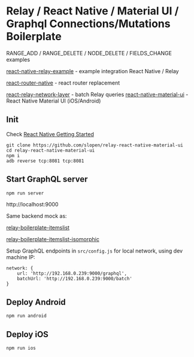 # Relay / React Native / Material UI / Graphql Connections/Mutations Boilerplate

RANGE_ADD / RANGE_DELETE / NODE_DELETE / FIELDS_CHANGE examples

[react-native-relay-example](https://github.com/sibelius/react-native-relay-example) - example integration React Native / Relay

[react-router-native](https://github.com/jmurzy/react-router-native) - react router replacement

[react-relay-network-layer](https://github.com/nodkz/react-relay-network-layer) - batch Relay queries
[react-native-material-ui](https://github.com/xotahal/react-native-material-ui) - React Native Material UI (iOS/Android)


## Init

Check [React Native Getting Started](https://facebook.github.io/react-native/docs/getting-started.html)

```
git clone https://github.com/slopen/relay-react-native-material-ui
cd relay-react-native-material-ui
npm i
adb reverse tcp:8081 tcp:8081
```

## Start GraphQL server

```
npm run server
```
http://localhost:9000

Same backend mock as:

[relay-boilerplate-itemslist](https://github.com/slopen/relay-boilerplate-itemslist)

[relay-boilerplate-itemslist-isomorphic](https://github.com/slopen/relay-boilerplate-itemslist-isomorphic)


Setup GraphQL endpoints in `src/config.js` for local network, using dev machine IP:
```
network: {
    url: 'http://192.168.0.239:9000/graphql',
    batchUrl: 'http://192.168.0.239:9000/batch'
}
```


## Deploy Android

```
npm run android
```


## Deploy iOS

```
npm run ios
```